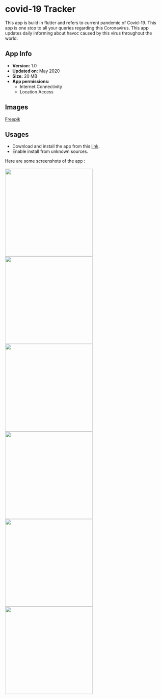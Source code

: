 # covid-19 Tracker
This app is build in flutter and refers to current pandemic of Covid-19. This app is one stop to all your queries regarding this Coronavirus. This app updates daily informing about havoc caused by this virus throughout the world. 
</br>

## App Info
<ul>
<li><b>Version:</b> 1.0</li>
<li><b>Updated on:</b> May 2020</li>
<li><b>Size:</b> 20 MB</li>
<li><b>App permissions:</b> <ul> <li>Internet Connectivity</li> <li> Location Access</li> </ul></li></ul>

## Images
[Freepik](www.freepik.com)

## Usages
* Download and install the app from this [link](https://drive.google.com/open?id=1Dg8oFWgr4APP6rVBkOb05M2Eg2hrkKdK).
* Enable install from unknown sources.


Here are some screenshots of the app : </br>
</br>
<img src="./ss1.jpeg" width="285px" height="auto">
<img src="./ss2.jpeg" width="285px" height="auto">
<img src="./ss3.jpeg" width="285px" height="auto">
<img src="./ss4.jpeg" width="285px" height="auto">
<img src="./ss5.jpeg" width="285px" height="auto">
<img src="./ss6.png" width="285px" height="auto">